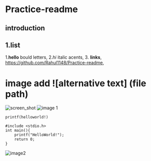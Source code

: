 # Practice-readme
## introduction 
## 1.list

1.**hello** bould letters,
2.*hi* italic acents,
3. **links**,
<https://github.com/Rahul1148/Practice-readme>,
# image add **![alternative text] (file path)**

![screen_shot][def]
![image 1](/Practice-readme/screenshot/Screenshot%20(3).png)

`printf(helloworld!)`

```C\C++
#include <stdio.h>
int main(){
    printf("HelloWorld!");
    return 0;
}
```

![image2][def]

[def]: /Practice-readme/screenshot/p1.png